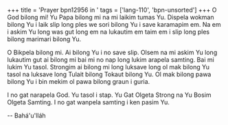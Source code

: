 +++
title = 'Prayer bpn12956 in '
tags = ['lang-110', 'bpn-unsorted']
+++
O God bilong mi! Yu Papa bilong mi na mi laikim tumas Yu.  Dispela wokman bilong Yu i laik slip long ples we sori bilong Yu i save karamapim em.  Na em i askim Yu long was gut long em na lukautim em taim em i slip long ples bilong marimari bilong Yu. 
 
O Bikpela bilong mi.  Ai bilong Yu i no save slip.  Olsem na mi askim Yu long lukautim gut ai bilong mi bai mi no nap long lukim arapela samting.  Bai mi lukim Yu tasol.  Strongim ai bilong mi long luksave long ol mak bilong Yu tasol na luksave long Tulait bilong Tokaut bilong Yu.  Ol mak bilong pawa bilong Yu i bin mekim ol pawa bilong graun i guria. 
 
I no gat narapela God. Yu tasol i stap. Yu Gat Olgeta Strong na Yu Bosim Olgeta Samting.  I no gat wanpela samting i ken pasim Yu.

-- Bahá'u'lláh
